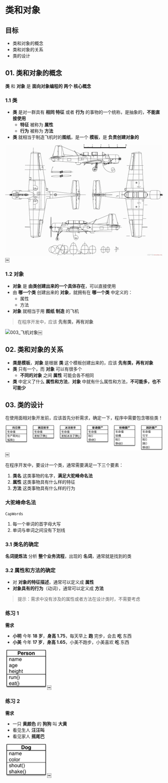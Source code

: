 <style> @media print{ .hljs{overflow: visible; word-wrap: break-word !important;} }</style></head><body><div class="markdown-body">
<h1 id="toc_0">类和对象</h1>

<h2 id="toc_1">目标</h2>

<ul>
<li>类和对象的概念</li>
<li>类和对象的关系</li>
<li>类的设计</li>
</ul>

<h2 id="toc_2">01. 类和对象的概念</h2>

<p><strong>类</strong> 和 <strong>对象</strong> 是 <strong>面向对象编程的 两个 核心概念</strong></p>

<h3 id="toc_3">1.1 类</h3>

<ul>
<li><strong>类</strong> 是对一群具有 <strong>相同 特征</strong> 或者 <strong>行为</strong> 的事物的一个统称，是抽象的，<strong>不能直接使用</strong>

<ul>
<li><strong>特征</strong> 被称为 <strong>属性</strong></li>
<li><strong>行为</strong> 被称为 <strong>方法</strong></li>
</ul></li>
<li><strong>类</strong> 就相当于制造飞机时的<strong>图纸</strong>，是一个 <strong>模板</strong>，是 <strong>负责创建对象的</strong></li>
</ul>

<p><img src="media/15006069346510/002_%E9%A3%9E%E6%9C%BA%E8%AE%BE%E8%AE%A1%E5%9B%BE%E7%BA%B8.png" alt="002_飞机设计图纸"/>￼</p>

<h3 id="toc_4">1.2 对象</h3>

<ul>
<li><strong>对象</strong> 是 <strong>由类创建出来的一个具体存在</strong>，可以直接使用</li>
<li>由 <strong>哪一个类</strong> 创建出来的 <strong>对象</strong>，就拥有在 <strong>哪一个类</strong> 中定义的：

<ul>
<li>属性</li>
<li>方法</li>
</ul></li>
<li><strong>对象</strong> 就相当于用 <strong>图纸</strong> <strong>制造</strong> 的飞机</li>
</ul>

<blockquote>
<p>在程序开发中，应该 <strong>先有类，再有对象</strong></p>
</blockquote>

<p><img src="media/15006069346510/003_%E9%A3%9E%E6%9C%BA%E5%AF%B9%E8%B1%A1.png" alt="003_飞机对象"/>￼</p>

<h2 id="toc_5">02. 类和对象的关系</h2>

<ul>
<li><strong>类是模板</strong>，<strong>对象</strong> 是根据 <strong>类</strong> 这个模板创建出来的，应该 <strong>先有类，再有对象</strong></li>
<li><strong>类</strong> 只有一个，而 <strong>对象</strong> 可以有很多个

<ul>
<li><strong>不同的对象</strong> 之间 <strong>属性</strong> 可能会各不相同</li>
</ul></li>
<li><strong>类</strong> 中定义了什么 <strong>属性和方法</strong>，<strong>对象</strong> 中就有什么属性和方法，<strong>不可能多，也不可能少</strong></li>
</ul>

<h2 id="toc_6">03. 类的设计</h2>

<p>在使用面相对象开发前，应该首先分析需求，确定一下，程序中需要包含哪些类！</p>

<p><img src="media/15006069346510/001_%E6%A4%8D%E7%89%A9%E5%A4%A7%E6%88%98%E5%83%B5%E5%B0%B8%E7%B1%BB%E5%9B%BE.png" alt="001_植物大战僵尸类图"/>￼</p>

<p>在程序开发中，要设计一个类，通常需要满足一下三个要素：</p>

<ol>
<li><strong>类名</strong> 这类事物的名字，<strong>满足大驼峰命名法</strong></li>
<li><strong>属性</strong> 这类事物具有什么样的特征</li>
<li><strong>方法</strong> 这类事物具有什么样的行为</li>
</ol>

<h3 id="toc_7">大驼峰命名法</h3>

<p><code>CapWords</code></p>

<ol>
<li>每一个单词的首字母大写</li>
<li>单词与单词之间没有下划线</li>
</ol>

<h3 id="toc_8">3.1 类名的确定</h3>

<p><strong>名词提炼法</strong> 分析 <strong>整个业务流程</strong>，出现的 <strong>名词</strong>，通常就是找到的类</p>

<h3 id="toc_9">3.2 属性和方法的确定</h3>

<ul>
<li>对 <strong>对象的特征描述</strong>，通常可以定义成 <strong>属性</strong></li>
<li><strong>对象具有的行为</strong>（动词），通常可以定义成 <strong>方法</strong></li>
</ul>

<blockquote>
<p>提示：需求中没有涉及的属性或者方法在设计类时，不需要考虑</p>
</blockquote>

<h3 id="toc_10">练习 1</h3>

<p><strong>需求</strong></p>

<ul>
<li><strong>小明</strong> 今年 <strong>18 岁</strong>，<strong>身高 1.75</strong>，每天早上 <strong>跑</strong> 完步，会去 <strong>吃</strong> 东西</li>
<li><strong>小美</strong> 今年 <strong>17 岁</strong>，<strong>身高 1.65</strong>，小美不跑步，小美喜欢 <strong>吃</strong> 东西 </li>
</ul>

<p><img src="media/15006069346510/002_Person%E7%B1%BB.png" alt="002_Person类" style="width:134px;"/>￼</p>

<h3 id="toc_11">练习 2</h3>

<p><strong>需求</strong></p>

<ul>
<li>一只 <strong>黄颜色</strong> 的 <strong>狗狗</strong> 叫 <strong>大黄</strong></li>
<li>看见生人 <strong>汪汪叫</strong></li>
<li>看见家人 <strong>摇尾巴</strong></li>
</ul>

<p><img src="media/15006069346510/003_Dog%E7%B1%BB.png" alt="003_Dog类" style="width:134px;"/>￼</p>

</div></body>

</html>
